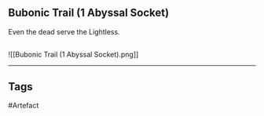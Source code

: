 ## Bubonic Trail (1 Abyssal Socket)
Even the dead serve the Lightless.
## 
![[Bubonic Trail (1 Abyssal Socket).png]]

---
## Tags
#Artefact